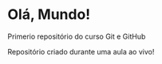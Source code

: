 # Olá, Mundo!
 Primerio repositório do curso Git e GitHub

 Repositório criado durante uma aula ao vivo!
